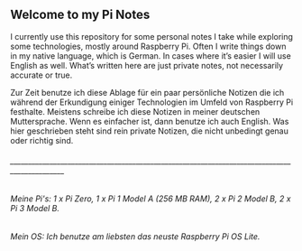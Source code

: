 ## Welcome to my Pi Notes

I currently use this repository for some personal notes I take while exploring some technologies, mostly around Raspberry Pi. Often I write things down in my native language, which is German. In cases where it’s easier I will use English as well. What’s written here are just private notes, not necessarily accurate or true.

Zur Zeit benutze ich diese Ablage für ein paar persönliche Notizen die ich während der Erkundigung einiger Technologien im Umfeld von Raspberry Pi festhalte. Meistens schreibe ich diese Notizen in meiner deutschen Muttersprache. Wenn es einfacher ist, dann benutze ich auch English. Was hier geschrieben steht sind rein private Notizen, die nicht unbedingt genau oder richtig sind.

###### _____________________________________________________________________________________________
###### _Meine Pi's: 1 x Pi Zero, 1 x Pi 1 Model A (256 MB RAM), 2 x Pi 2 Model B, 2 x Pi 3 Model B._ 
###### _Mein OS: Ich benutze am liebsten das neuste Raspberry Pi OS Lite._
